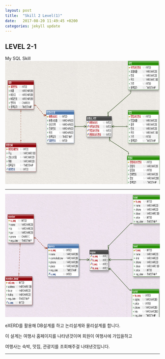 ```yaml
---
layout: post
title:  "Skill 2 Level(1)"
date:   2017-08-20 11:49:45 +0200
categories: jekyll update
---
```


## LEVEL 2-1
My SQL Skill<br />
<img src="/assets/db.jpg" style="width:600px; height:400px;">
- - -
<img src="/assets/exerd1.jpg" style="width:600px; height:400px;">

eXERD를 활용해 DB설계를 하고 논리설계와 물리설계를 합니다.

이 설계는 여행사 홈페이지를 나타낸것이며 회원이 여행사에 가입을하고 

여행사는 숙박, 맛집, 관광지를 조회해주걸 나태낸것입니다.
- - -

